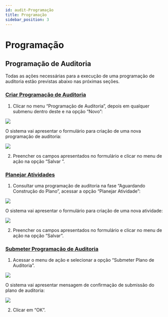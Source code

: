```yaml
---
id: audit-Programação
title: Programação
sidebar_position: 3
---
```

# Programação

[](#programacao-de-auditoria)Programação de Auditoria
-----------------------------------------------------

Todas as ações necessárias para a execução de uma programação de auditoria estão previstas abaixo nas próximas seções.

### [Criar Programação de Auditoria](#criar-programacao-de-auditoria)

1) Clicar no menu “Programação de Auditoria”, depois em qualquer submenu dentro deste e na opção “Novo”:

![](/img/audit/ADTCP00022.png)

O sistema vai apresentar o formulário para criação de uma nova programação de auditoria:

![](/img/audit/ADTCP00023.png)

2) Preencher os campos apresentados no formulário e clicar no menu de ação na opção “Salvar ”.

### [Planejar Atividades](#planejar-atividades)

1) Consultar uma programação de auditoria na fase “Aguardando Construção do Plano”, acessar a opção “Planejar Atividade”:

![](/img/audit/ADTCP00024.png)

O sistema vai apresentar o formulário para criação de uma nova atividade:

![](/img/audit/ADTCP00025.png)

2) Preencher os campos apresentados no formulário e clicar no menu de ação na opção “Salvar”.

### [Submeter Programação de Auditoria](#submeter-programacao-de-auditoria)

1) Acessar o menu de ação e selecionar a opção “Submeter Plano de Auditoria”.

![](/img/audit/ADTCP00027.png)

O sistema vai apresentar mensagem de confirmação de submissão do plano de auditoria:

![](/img/audit/ADTCP00028.png)

2) Clicar em “OK”.

